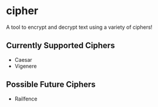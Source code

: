 # cipher
A tool to encrypt and decrypt text using a variety of ciphers!

## Currently Supported Ciphers
* Caesar
* Vigenere

## Possible Future Ciphers
* Railfence